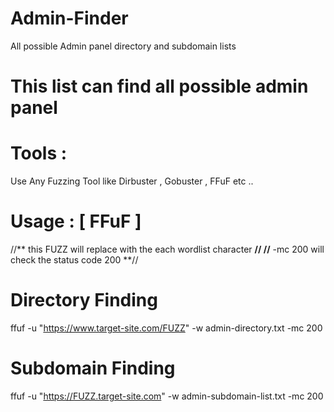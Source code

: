 # Admin-Finder
All possible Admin panel directory and subdomain lists

# This list can find all possible admin panel 

# Tools : 
Use Any Fuzzing Tool like Dirbuster , Gobuster , FFuF  etc ..

# Usage : [ FFuF ]

//** this FUZZ will replace with the each wordlist character **//
//** -mc 200 will check the status code 200 **//

# Directory Finding

ffuf -u "https://www.target-site.com/FUZZ" -w admin-directory.txt -mc 200 

# Subdomain Finding

ffuf -u "https://FUZZ.target-site.com" -w admin-subdomain-list.txt -mc 200
